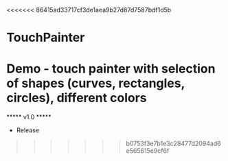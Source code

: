 <<<<<<< 86415ad33717cf3de1aea9b27d87d7587bdf1d5b
# TouchPainter
Demo - touch painter with selection of shapes (curves, rectangles, circles), different colors
=======
***** v1.0 *****
- Release
>>>>>>> b0753f3e7b1e3c28477d2094ad6e565615e9cf6f

